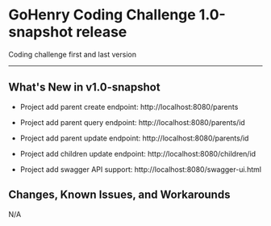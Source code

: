 # GoHenry Coding Challenge 1.0-snapshot release

Coding challenge first and last version

----------------------------------------

What's New in v1.0-snapshot
------------------
- Project add parent create endpoint: http://localhost:8080/parents

- Project add parent query endpoint: http://localhost:8080/parents/id

- Project add parent update endpoint: http://localhost:8080/parents/id

- Project add children update endpoint: http://localhost:8080/children/id

- Project add swagger API support: http://localhost:8080/swagger-ui.html

Changes, Known Issues, and Workarounds
--------------------------------------
N/A
